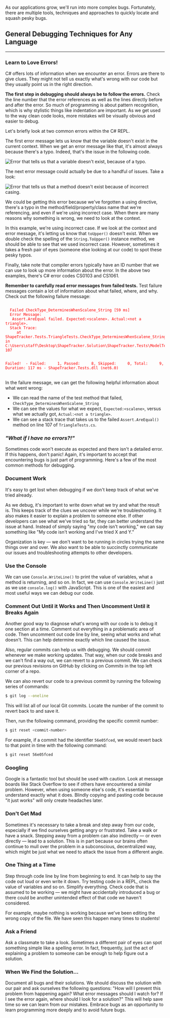 As our applications grow, we'll run into more complex bugs. Fortunately, there are multiple tools, techniques and approaches to quickly locate and squash pesky bugs.

## General Debugging Techniques for Any Language
---

### Learn to Love Errors!

C# offers lots of information when we encounter an error. Errors are there to give clues. They might not tell us exactly what's wrong with our code but they usually point us in the right direction.

**The first step in debugging should always be to follow the errors.** Check the line number that the error references as well as the lines directly before and after the error. So much of programming is about pattern recognition, which is why stylistic things like indentation are important. As we get used to the way clean code looks, more mistakes will be visually obvious and easier to debug.

Let's briefly look at two common errors within the C# REPL.

The first error message lets us know that the variable doesn't exist in the current context. When we get an error message like that, it's almost always because there's a typo. Indeed, that's the issue in the following code.

![Error that tells us that a variable doesn't exist, because of a typo.](https://learnhowtoprogram.s3.us-west-2.amazonaws.com/c%23/prework/error-variable-doesnt-exist-due-to-typo.png)

The next error message could actually be due to a handful of issues. Take a look:

![Error that tells us that a method doesn't exist because of incorrect casing.](https://learnhowtoprogram.s3.us-west-2.amazonaws.com/c%23/prework/error-method-doesnt-exist-due-to-casing.png)

We could be getting this error because we've forgotten a using directive, there's a typo in the method/field/property/class name that we're referencing, and even if we're using incorrect case. When there are many reasons why something is wrong, we need to look at the context. 

In this example, we're using incorrect case. If we look at the context and error message, it's letting us know that `toUpper()` doesn't exist. When we double check the spelling of the `String.ToUpper()` instance method, we should be able to see that we used incorrect case. However, sometimes it takes a fresh pair of eyes (someone else looking at our code) to spot these pesky typos.

Finally, take note that compiler errors typically have an ID number that we can use to look up more information about the error. In the above two examples, there's C# error codes CS0103 and CS1061.

**Remember to carefully read error messages from failed tests.** Test failure messages contain a lot of information about what failed, where, and why. Check out the following failure message:

<pre>
<code style="color:red">
  Failed CheckType_DeterminesWhenScalene_String [59 ms]
  Error Message:
   Assert.AreEqual failed. Expected:&lt;scalene&gt;. Actual:&lt;not a triangle&gt;.
  Stack Trace:
     at ShapeTracker.Tests.TriangleTests.CheckType_DeterminesWhenScalene_String() in C:\Users\staff\Desktop\ShapeTracker.Solution\ShapeTracker.Tests\ModelTests\TriangleTests.cs:line 107


Failed!  - Failed:     1, Passed:     8, Skipped:     0, Total:     9, Duration: 117 ms - ShapeTracker.Tests.dll (net6.0)
</code>
</pre>

In the failure message, we can get the following helpful information about what went wrong:

* We can read the name of the test method that failed, `CheckType_DeterminesWhenScalene_String`
* We can see the values for what we expect, `Expected:<scalene>`, versus what we actually got, `Actual:<not a triangle>`.
* We can see a stack trace that takes us to the failed `Assert.AreEqual()` method on line 107 of `TriangleTests.cs`.

### _"What if I have no errors?!"_

Sometimes code won't execute as expected and there isn't a detailed error. If this happens, don't panic! Again, it's important to accept that encountering bugs is just part of programming. Here's a few of the most common methods for debugging.

### Document Work

It's easy to get lost when debugging if we don't keep track of what we've tried already.

As we debug, it's important to write down what we try and what the result is. This keeps track of the clues we uncover while we're troubleshooting. It also makes it easier to explain a problem to someone else. If other developers can see what we've tried so far, they can better understand the issue at hand. Instead of simply saying "my code isn't working," we can say something like  "My code isn't working and I've tried X and Y."

Organization is key — we don't want to be running in circles trying the same things over and over. We also want to be able to succinctly communicate our issues and troubleshooting attempts to other developers.

### Use the Console
We can use `Console.WriteLine()` to print the value of variables, what a method is returning, and so on. In fact, we can use `Console.WriteLine()` just as we use `console.log()` with JavaScript. This is one of the easiest and most useful ways we can debug our code.

### Comment Out Until it Works and Then Uncomment Until it Breaks Again

Another good way to diagnose what's wrong with our code is to debug it one section at a time. Comment out everything in a problematic area of code. Then uncomment out code line by line, seeing what works and what doesn't. This can help determine exactly which line caused the issue.

Also, regular commits can help us with debugging. We should commit whenever we make working updates. That way, when our code breaks and we can't find a way out, we can revert to a previous commit. We can check our previous revisions on GitHub by clicking on _Commits_ in the top left corner of a repo.

We can also revert our code to a previous commit by running the following series of commands:

```bash
$ git log --oneline
```

This will list all of our local Git commits. Locate the number of the commit to revert back to and save it.

Then, run the following command, providing the specific commit number:

```bash
$ git reset <commit-number>
```

For example, if a commit had the identifier `56e05fced`, we would revert back to that point in time with the following command:

```bash
$ git reset 56e05fced
```

### Googling

Google is a fantastic tool but should be used with caution. Look at message boards like Stack Overflow to see if others have encountered a similar problem. However, when using someone else's code, it's essential to understand exactly what it does. Blindly copying and pasting code because "it just works" will only create headaches later.

### Don't Get Mad

Sometimes it's necessary to take a break and step away from our code, especially if we find ourselves getting angry or frustrated. Take a walk or have a snack. Stepping away from a problem can also indirectly — or even directly — lead to a solution. This is in part because our brains often continue to mull over the problem in a subconscious, decentralized way, which might be just what we need to attack the issue from a different angle.

### One Thing at a Time

Step through code line by line from beginning to end. It can help to say the code out loud or even write it down. Try testing code in a REPL, check the value of variables and so on. Simplify everything. Check code that is assumed to be working — we might have accidentally introduced a bug or there could be another unintended effect of that code we haven't considered.

For example, maybe nothing is working because we've been editing the wrong copy of the file. We have seen this happen many times to students!

### Ask a Friend

Ask a classmate to take a look. Sometimes a different pair of eyes can spot something simple like a spelling error. In fact, frequently, just the act of explaining a problem to someone can be enough to help figure out a solution.

### When We Find the Solution...

Document all bugs and their solutions. We should discuss the solution with our pair and ask ourselves the following questions: "How will I prevent this problem from happening again? What error messages should I watch for? If I see the error again, where should I look for a solution?" This will help save time so we can learn from our mistakes. Embrace bugs as an opportunity to learn programming more deeply and to avoid future bugs.
